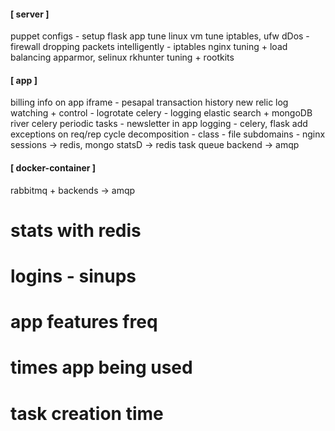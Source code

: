 #### [ server ]

puppet configs - setup
flask app
tune linux vm
tune iptables, ufw
dDos - firewall
dropping packets intelligently - iptables
nginx tuning + load balancing
apparmor, selinux
rkhunter tuning + rootkits

#### [ app ]

billing info on app
iframe - pesapal
transaction history
new relic
log watching + control - logrotate
celery - logging
elastic search + mongoDB river
celery periodic tasks - newsletter
in app logging - celery, flask
add exceptions on req/rep cycle
decomposition - class - file
subdomains - nginx
sessions -> redis, mongo
statsD -> redis
task queue backend -> amqp

#### [ docker-container ]

rabbitmq + backends -> amqp



# stats with redis
# logins - sinups
# app features freq
# times app being used
# task creation time
